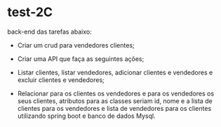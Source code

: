 # test-2C
back-end das tarefas abaixo:
- Criar um crud para vendedores clientes;
- Criar uma API que faça as seguintes ações;
- Listar clientes, listar vendedores, adicionar clientes e vendedores e excluir clientes e vendedores;


- Relacionar para os clientes os vendedores e para os vendedores os seus clientes, atributos para as classes seriam id, nome e a lista de clientes para os vendedores e lista de vendedores para os clientes utilizando spring boot e banco de dados Mysql.
